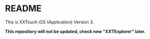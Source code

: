 # README #

This is XXTouch iOS (Application) Version 3.

**This repository will not be updated, check new "XXTExplorer" later.**
